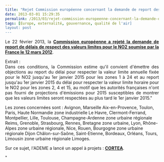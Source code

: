 ```yaml
---
title: "Rejet Commission européenne concernant la demande de report des délais NO2"
date: 2013-03-01 15:29:35
permalink: /2013/03/rejet-commission-europeenne-concernant-la-demande-de-report-des-delais-no2.html
tags: [Europe, externalité, gouvernance, qualité de l'air]
layout: post
---
```


<p style="text-align: justify">Le 22 février 2013, la <strong><a href="http://ec.europa.eu/environment/air/quality/legislation/pdf/NO2_FR_FR.pdf" target="_blank">Commission européenne a rejeté la demande de report de délais de respect des valeurs limites pour le NO2 soumise par la France le 12 mars 2012</a></strong>.</p> <p style="text-align: justify">Extrait : <br />Dans ces conditions, la Commission estime qu'il convient d'émettre des objections au report du délai pour respecter la valeur limite annuelle fixée pour le NO2 jusqu'au 1er janvier 2015 pour les zones 1 à 24 et au report jusqu'au 1er janvier 2015 du délai pour respecter la valeur limite horaire pour le NO2 pour les zones 2, 4 et 15, au motif que les autorités françaises n'ont pas fourni de projections d'émissions pour 2015 susceptibles de montrer que les valeurs limites seront respectées au plus tard le 1er janvier 2015."</p> <p style=""text-align: justify"">Les zones concernées sont : Avignon, Marseille Aix-en-Provence, Toulon, Paris, Haute Normandie zone industrielle Le Havre, Clermont-Ferrand, Montpellier, Lille, Toulouse, Champagne-Ardenne zone urbaine régionale Reims, Grenoble, Strasbourg, Rennes, Bretagne zone urbaine, Lyon, Rhône-Alpes zone urbaine régionale, Nice, Rouen, Bourgogne zone urbaine régionale Dijon Châlon-sur-Saône, Saint-Etienne, Bordeaux, Orléans, Tours, Limousin zone urbaine régionale Limoges.</p> <p style=""text-align: justify"">Sur ce sujet, l'ADEME a lancé un appel à projets : <strong><a href="https://gabrielplassat.github.io/transportsdufutur/2010/10/appel-a-projet-ademe-connaissances-reduction-et-traitement-des-emissions-dans-lair.html"" target=""_blank"">CORTEA</a></strong>.</p>"
